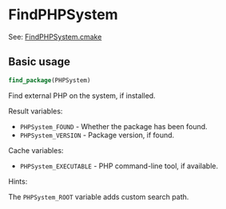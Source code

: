 # FindPHPSystem

See: [FindPHPSystem.cmake](https://github.com/petk/php-build-system/blob/master/cmake/cmake/modules/FindPHPSystem.cmake)

## Basic usage

```cmake
find_package(PHPSystem)
```

Find external PHP on the system, if installed.

Result variables:

* `PHPSystem_FOUND` - Whether the package has been found.
* `PHPSystem_VERSION` - Package version, if found.

Cache variables:

* `PHPSystem_EXECUTABLE` - PHP command-line tool, if available.

Hints:

The `PHPSystem_ROOT` variable adds custom search path.

